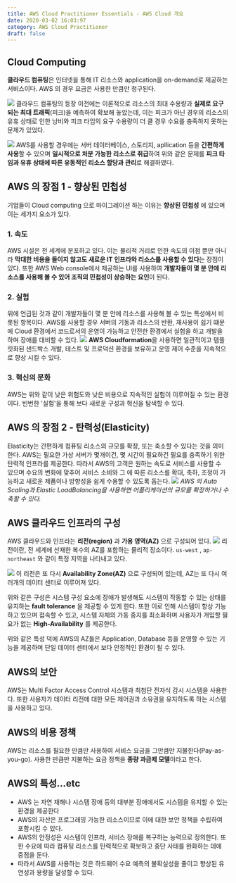 ```yaml
---
title: AWS Cloud Practitioner Essentials - AWS Cloud 개요
date: 2020-03-02 16:03:97
category: AWS Cloud Practitioner
draft: false
---
```

## Cloud Computing

**클라우드 컴퓨팅**은 인터넷을 통해 IT 리소스와 application을 on-demand로 제공하는 서비스이다. AWS 의 경우 요금은 사용한 만큼만 청구된다.

![](./images/2020-03-02-16-44-07.png)
클라우드 컴퓨팅의 등장 이전에는 이론적으로 리소스의 최대 수용량과 **실제로 요구되는 최대 트래픽**(피크)을 예측하여 확보해 놓았는데, 이는 피크가 아닌 경우의 리소스의 유휴 상태로 인한 낭비와 피크 타임의 요구 수용량이 더 클 경우 수요를 충족하지 못하는 문제가 있었다.

![](./images/2020-03-02-16-44-39.png)
AWS를 사용할 경우에는 서버 데이터베이스, 스토리지, apllication 등을 **간편하게 사용**할 수 있으며 **일시적으로 처분 가능한 리소스로 취급**하여 위와 같은 문제를 **피크 타임과 유휴 상태에 따른 유동적인 리소스 할당과 관리**로 해결하였다.

## AWS 의 장점 1 - 향상된 민첩성
기업들이 Cloud computing 으로 마이그레이션 하는 이유는 **향상된 민첩성** 에 있으며 이는 세가지 요소가 있다.
### 1. 속도
AWS 시설은 전 세계에 분포하고 있다. 이는 물리적 거리로 인한 속도의 이점 뿐만 아니라 **막대한 비용을 들이지 않고도 새로운 IT 인프라와 리소스를 사용할 수 있다**는 장점이 있다. 또한 AWS Web console에서 제공하는 UI를 사용하여 **개발자들이 몇 분 안에 리소스를 사용해 볼 수 있어 조직의 민첩성이 상승하는 요인**이 된다.
### 2. 실험
위에 언급된 것과 같이 개발자들이 몇 분 안에 리소스를 사용해 볼 수 있는 특성에서 비롯된 항목이다. AWS를 사용할 경우 서버의 기동과 리소스의 반환, 재사용이 쉽기 떄문에 Cloud 환경에서 코드로서의 운영이 가능하고 안전한 환경에서 실험을 하고 개발을 하며 장애를 대비할 수 있다.
![](./images/2020-03-02-16-57-11.png)
**AWS Cloudformation**을 사용하면 일관적이고 템플릿화된 샌드박스 개발, 테스트 및 프로덕션 환경을 보유하고 운영 제어 수준을 지속적으로 향상 시킬 수 있다.
### 3. 혁신의 문화
AWS는 위와 같이 낮은 위험도와 낮은 비용으로 지속적인 실험이 이루어질 수 있는 환경이다. 빈번한 '실험'을 통해 보다 새로운 구성과 혁신을 탐색할 수 있다.

## AWS 의 장점 2 - 탄력성(Elasticity)
Elasticity는 간편하게 컴퓨팅 리소스의 규모를 확장, 또는 축소할 수 있다는 것을 의미한다. AWS는 필요한 가상 서버가 몇개이건, 몇 시간이 필요하건 필요를 충족하기 위한 탄력적 인프라를 제공한다. 따라서 AWS의 고객은 원하는 속도로 서비스를 사용할 수 있으며 수요의 변화에 맞추어 서비스 소비와 그 에 따른 리소스를 확대, 축하, 조정이 가능하고 새로운 제품이나 방향성을 쉽게 수용할 수 있도록 돕는다.
![](./images/2020-03-02-17-36-29.png)
*AWS 의 Auto Scaling과 Elastic LoadBalancing을 사용하면  어플리케이션의 규모를 확장하거나 수축할 수 있다.*

## AWS 클라우드 인프라의 구성
AWS 클라우드와 인프라는 **리전(region)** 과 **가용 영역(AZ)** 으로 구성되어 있다.
![](./images/2020-03-02-17-09-28.png)
리전이란, 전 세계에 산재한 복수의 AZ를 포함하는 물리적 장소이다. `us-west` , `ap-northeast` 와 같이 특정 지역을 나타내고 있다.

![](./images/2020-03-02-17-07-54.png)
이 리전은 또 다시 **Availability Zone(AZ)** 으로 구성되어 있는데, AZ는 또 다시 여러개의 데이터 센터로 이루어져 있다.

위와 같은 구성은 시스템 구성 요소에 장애가 발생해도 시스템이 작동할 수 있는 상태를 유지하는 **fault tolerance** 을 제공할 수 있게 한다. 또한 이로 인해 시스템이 항상 기능하고 있으며 접속할 수 있고, 시스템 자체의 가동 중지를 최소화하며 사용자가 개입할 필요가 없는 **High-Availability** 를 제공한다.

위와 같은 특성 덕에 AWS의 AZ들은 Application, Database 등을 운영할 수 있는 기능을 제공하며 단일 데이터 센터에서 보다 안정적인 환경이 될 수 있다.

## AWS의 보안
AWS는 Multi Factor Access Control 시스템과 최첨단 전자식 감시 시스템을 사용한다. 또한 사용자가 데이터 리전에 대한 모든 제어권과 소유권을 유지하도록 하는 시스템을 사용하고 있다.

## AWS의 비용 정책
AWS는 리소스를 필요한 만큼만 사용하여 서비스 요금을 그만큼만 지불한다(Pay-as-you-go). 사용한 만큼만 지불하는 요금 정책을 **종량 과금제 모델**이라고 한다.

## AWS의 특성...etc
- AWS 는 자연 재해나 시스템 장애 등의 대부분 장애에서도 시스템을 유지할 수 있는 환경을 제공한다
- AWS의 자산은 프로그래밍 가능한 리소스이므로 이에 대한 보안 정책을 수립하여 포함시킬 수 있다.
- AWS의 안정성은 시스템이 인프라, 서비스 장애를 복구하는 능력으로 정의한다. 또한 수요에 따라 컴퓨팅 리소스를 탄력적으로 확보하고 중단 사태를 완화하는 데에 중점을 둔다.
- 따라서 AWS를 사용하는 것은 하드웨어 수요 예측의 불확실성을 줄이고 향상된 유연성과 용량을 달성할 수 있다.